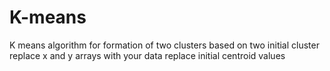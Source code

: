 # K-means
K means algorithm for formation of two clusters based on two initial cluster
replace x and y arrays with your data
replace initial centroid values

